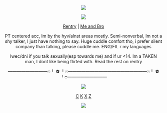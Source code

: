 <p align="center">
<img src="https://file.garden/aDLNm-JCI0dbIn6A/Untitled949_20250831195305.png"/>
  <div align="center">
<img src="https://file.garden/aDLNm-JCI0dbIn6A/Untitled949_20250831195411.png"/>
    
[Rentry](https://rentry.org/kingofthecourtx) | [Me and Bro](https://rentry.org/lunaestrela)

PT centered acc, Im by the hyv/alnst areas mostly. Semi-nonverbal, Im not a shy talker, I just have nothing to say. Huge cuddle comfort tho, i prefer silent company than talking, please cuddle me. ENG/FIL r my languages

Iwec/dni if you talk sexually(esp towards me) and if ur <14. Im a TAKEN man, I dont like being flirted with. Read the rest on rentry


━━━━━━━━━ෆ⁠╹⁠ ✿⁠ ⁠╹⁠ෆ━━━━━━━━━━━━━━━━━━ෆ⁠╹⁠ ✿⁠ ⁠╹⁠ෆ━━━━━━━━━

<img src="https://file.garden/aDLNm-JCI0dbIn6A/Untitled949_20250831195226.png"/>

[C](https://github.com/ChromaDrift)‎ [K](https://github.com/yurivampire) [X](https://github.com/steIIarism) [Z](https://github.com/verifiedreality)

![](https://komarev.com/ghpvc/?username=Ivanddal&color=blue&style=flat&label=𓆩♡𓆪&abbreviated=true)
<!--
**MirroredVeracity/MirroredVeracity** is a ✨ _special_ ✨ repository because its `README.md` (this file) appears on your GitHub profile.

Here are some ideas to get you started:

- 🔭 I’m currently working on ...
- 🌱 I’m currently learning ...
- 👯 I’m looking to collaborate on ...
- 🤔 I’m looking for help with ...
- 💬 Ask me about ...
- 📫 How to reach me: ...
- 😄 Pronouns: ...
- ⚡ Fun fact: ...
-->
